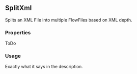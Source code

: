 ## SplitXml

Splits an XML File into multiple FlowFiles based on XML depth.  

### Properties

ToDo

### Usage

Exactly what it says in the description.  
